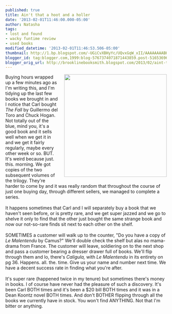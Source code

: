 ```yaml
---
published: true
title: Ain't that a hoot and a holler
date: '2013-02-01T11:46:00.000-05:00'
author: Natasha
tags:
- lost and found
- wacky funtime review
- used books
modified_datetime: '2013-02-01T11:46:53.506-05:00'
thumbnail: http://1.bp.blogspot.com/-UGiCvXBHyYc/UQvxGqW_xII/AAAAAAAABHY/aB-VtnnuZeg/s72-c/dalkey_ubc.jpg
blogger_id: tag:blogger.com,1999:blog-5767374071871443859.post-5165369683808487835
blogger_orig_url: http://brooklinebooksmith.blogspot.com/2013/02/aint-that-hoot-and-holler.html
---
```


<div class="separator" style="clear: both; text-align: center;"><a href="http://1.bp.blogspot.com/-UGiCvXBHyYc/UQvxGqW_xII/AAAAAAAABHY/aB-VtnnuZeg/s1600/dalkey_ubc.jpg" imageanchor="1" style="clear: right; float: right; margin-bottom: 1em; margin-left: 1em;"><img border="0" height="320" src="http://1.bp.blogspot.com/-UGiCvXBHyYc/UQvxGqW_xII/AAAAAAAABHY/aB-VtnnuZeg/s320/dalkey_ubc.jpg" width="320" /></a></div>Buying hours wrapped up a few minutes ago as I'm writing this, and I'm tidying up the last few books we brought in and I notice that Carl bought <i>The Fall </i>by Guillermo del Toro and Chuck Hogan. Not totally out of the blue, mind you, it's a good book and it sells well when we get it in and we get it fairly regularly, maybe every other week or so. BUT. It's weird because just. this. morning. We got copies of the two subsequent volumes of the trilogy. They're harder to come by and it was really random that throughout the course of just one buying day, through different sellers, we managed to complete a series.<br /><br />It happens sometimes that Carl and I will separately buy a book that we haven't seen before, or is pretty rare, and we get super jazzed and we go to shelve it only to find that the other just bought the same strange book and now our not-so-rare finds sit next to each other on the shelf.<br /><br />SOMETIMES a customer will walk up to the counter, "Do you have a copy of <i>Le Malentendu</i>&nbsp;by Camus?" We'll double check the shelf but alas no mama-drama from France. The customer will leave, soldiering on to the next shop and pass a customer bearing a dresser drawer full of books. We'll flip through them and lo, there's <i>Caligula,</i>&nbsp;with <i>Le Malentendu </i>in its entirety on pg 36. Happens. all. the. time. Give us your name and number next time. We have a decent success rate in finding what you're after.<br /><br />It's super rare (happened twice in my tenure) but sometimes there's money in books. I of course have never had the pleasure of such a discovery. It's been Carl BOTH times and it's been a $20 bill BOTH times and it was in a Dean Koontz novel BOTH times. And don't BOTHER flipping through all the books we currently have in stock. You won't find ANYTHING. Not that I'm bitter or anything.